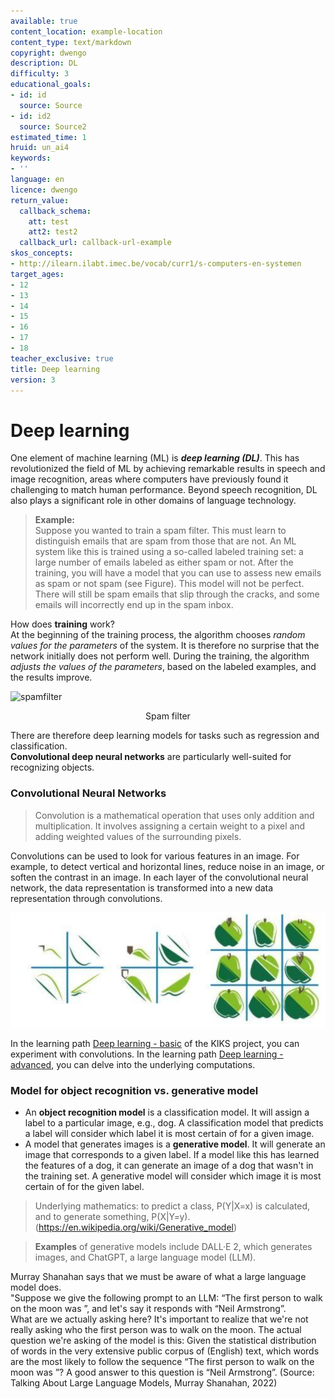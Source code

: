 ```yaml
---
available: true
content_location: example-location
content_type: text/markdown
copyright: dwengo
description: DL
difficulty: 3
educational_goals:
- id: id
  source: Source
- id: id2
  source: Source2
estimated_time: 1
hruid: un_ai4
keywords:
- ''
language: en
licence: dwengo
return_value:
  callback_schema:
    att: test
    att2: test2
  callback_url: callback-url-example
skos_concepts:
- http://ilearn.ilabt.imec.be/vocab/curr1/s-computers-en-systemen
target_ages:
- 12
- 13
- 14
- 15
- 16
- 17
- 18
teacher_exclusive: true
title: Deep learning
version: 3
---
```

# Deep learning

One element of machine learning (ML) is ***deep learning (DL)***. This has revolutionized the field of ML by achieving remarkable results in speech and image recognition, areas where computers have previously found it challenging to match human performance. Beyond speech recognition, DL also plays a significant role in other domains of language technology.

> **Example:**<br>
> Suppose you wanted to train a spam filter. This must learn to distinguish emails that are spam from those that are not.
> An ML system like this is trained using a so-called labeled training set: a large number of emails labeled as either spam or not. 
> After the training, you will have a model that you can use to assess new emails as spam or not spam (see Figure). This model will not be perfect. There will still be spam emails that slip through the cracks, and some emails will incorrectly end up in the spam inbox.

<div class="alert alert-box alert-success">
    How does <b>training</b> work?<br> 
    At the beginning of the training process, the algorithm chooses <em>random values for the parameters</em> of the system. It is therefore no surprise that the network initially does not perform well. During the training, the algorithm <em>adjusts the values of the parameters</em>, based on the labeled examples, and the results improve. 
</div>

![spamfilter](https://user-images.githubusercontent.com/48352335/218816429-8a97d94c-df23-4236-9b01-c82486ee2ec3.png)
    <center>Spam filter</center>
    
There are therefore deep learning models for tasks such as regression and classification.<br>
**Convolutional deep neural networks** are particularly well-suited for recognizing objects.

### Convolutional Neural Networks

> Convolution is a mathematical operation that uses only addition and multiplication. It involves assigning a certain weight to a pixel and adding weighted values of the surrounding pixels.

Convolutions can be used to look for various features in an image. For example, to detect vertical and horizontal lines, reduce noise in an image, or soften the contrast in an image. In each layer of the convolutional neural network, the data representation is transformed into a new data representation through convolutions.

![Purpose of convolutions](embed/convolutiedoel.png "Purpose of convolutions")

In the learning path [Deep learning - basic](https://dwengo.org/learning-path.html?hruid=kiks3_dl_basis&language=nl&te=true&source_page=%2Fkiks%2F&source_title=%20KIKS#kiks_inleiding;nl;3) of the KIKS project, you can experiment with convolutions. In the learning path [Deep learning - advanced](https://dwengo.org/learning-path.html?hruid=kiks4_dl_gevorderd&language=nl&te=true&source_page=%2Fkiks%2F&source_title=%20KIKS#kiks_convolutie_bewerking;nl;3), you can delve into the underlying computations.

### Model for object recognition vs. generative model

- An **object recognition model** is a classification model. It will assign a label to a particular image, e.g., dog. A classification model that predicts a label will consider which label it is most certain of for a given image. <br>
- A model that generates images is a **generative model**. It will generate an image that corresponds to a given label. If a model like this has learned the features of a dog, it can generate an image of a dog that wasn't in the training set. A generative model will consider which image it is most certain of for the given label.

> Underlying mathematics: to predict a class, P(Y|X=x) is calculated, and to generate something, P(X|Y=y).
(https://en.wikipedia.org/wiki/Generative_model)

> **Examples** of generative models include DALL·E 2, which generates images, and ChatGPT, a large language model (LLM).

<div class="alert alert-box alert-warning">
    Murray Shanahan says that we must be aware of what a large language model does.<br> 
    "Suppose we give the following prompt to an LLM: “The first person to walk on the moon was ”, and let's say it responds with “Neil Armstrong”.<br>
    What are we actually asking here? It's important to realize that we're not really asking who the first person was to walk on the moon. The actual question we're asking of the model is this: Given the statistical distribution of words in the very extensive public corpus of (English) text, which words are the most likely to follow the sequence “The first person to walk on the moon was ”? A good answer to this question is “Neil Armstrong”.  (Source: Talking About Large Language Models, Murray Shanahan, 2022)
    </div>

